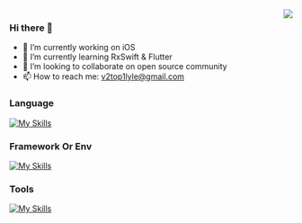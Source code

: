 <img align="right" src="https://github-readme-stats.vercel.app/api?username=lyleLH&show_icons=true&icon_color=CE1D2D&text_color=718096&bg_color=ffffff&hide_title=true" />

### Hi there 👋

- 🔭 I’m currently working on iOS 
- 🌱 I’m currently learning RxSwift & Flutter
- 👯 I’m looking to collaborate on open source community
- 📫 How to reach me: v2top1lyle@gmail.com

###  Language

[![My Skills](https://skillicons.dev/icons?i=swift,ruby,java,dart,js&theme=light)](https://skillicons.dev)

###  Framework Or Env

[![My Skills](https://skillicons.dev/icons?i=flutter,vue,rails,nodejs&theme=light)](https://skillicons.dev)

###  Tools

[![My Skills](https://skillicons.dev/icons?i=git,github,gitlab,vscode,idea,figma&theme=light)](https://skillicons.dev)
